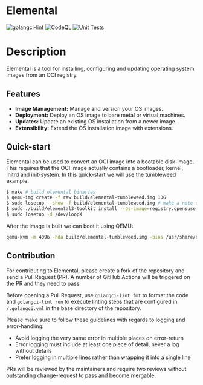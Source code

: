 # Elemental

[![golangci-lint](https://github.com/suse/elemental/actions/workflows/golangci-lint.yaml/badge.svg)](https://github.com/suse/elemental/actions/workflows/golangci-lint.yaml)
[![CodeQL](https://github.com/SUSE/elemental/actions/workflows/github-code-scanning/codeql/badge.svg)](https://github.com/SUSE/elemental/actions/workflows/github-code-scanning/codeql)
[![Unit Tests](https://github.com/SUSE/elemental/actions/workflows/unit_tests.yaml/badge.svg)](https://github.com/SUSE/elemental/actions/workflows/unit_tests.yaml)


# Description

Elemental is a tool for installing, configuring and updating operating system images from an OCI registry.

## Features

*   **Image Management:** Manage and version your OS images.
*   **Deployment:** Deploy an OS image to bare metal or virtual machines.
*   **Updates:** Update an existing OS installation from a newer image.
*   **Extensibility:** Extend the OS installation image with extensions.

## Quick-start

Elemental can be used to convert an OCI image into a bootable disk-image. This requires that the OCI image actually contains a bootloader, kernel, initrd and init-system. In this quick-start we will use the tumbleweed example.

```sh
$ make # build elemental binaries
$ qemu-img create -f raw build/elemental-tumbleweed.img 10G
$ sudo losetup --show -f build/elemental-tumbleweed.img # make a note of the device-name
$ sudo ./build/elemental3-toolkit install --os-image=registry.opensuse.org/devel/unifiedcore/tumbleweed/containers/uc-base-os-kernel-default:0.0.1 --config=examples/tumbleweed/config.sh --target /dev/loopX # use the loopback-device printed in previous step.
$ sudo losetup -d /dev/loopX
```

After the image is built we can boot it using QEMU:

```sh
qemu-kvm -m 4096 -hda build/elemental-tumbleweed.img -bios /usr/share/qemu/ovmf-x86_64.bin -cpu host
```

## Contribution

For contributing to Elemental, please create a fork of the repository and send a Pull Request (PR). A number of GitHub Actions will be triggered on the PR and they need to pass.

Before opening a Pull Request, use `golangci-lint fmt` to format the code and `golangci-lint run` to execute linting steps that are configured in `/.golangci.yml` in the base directory of the repository.

Please make sure to follow these guidelines with regards to logging and error-handling:
* Avoid logging the very same error in multiple places on error-return
* Error logging must include at least one piece of detail, never a log without details
* Prefer logging in multiple lines rather than wrapping it into a single line

PRs will be reviewed by the maintainers and require two reviews without outstanding change-request to pass and become mergable.
